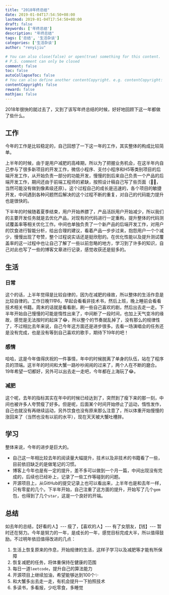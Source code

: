 ```yaml
---
title: "2018年终总结"
date: 2019-01-04T17:54:50+08:00
lastmod: 2019-01-04T17:54:50+08:00
draft: false
keywords: ['年终总结']
description: "年终总结"
tags: ['总结', '生活杂谈']
categories: ['生活杂谈']
author: "renyijiu"

# You can also close(false) or open(true) something for this content.
# P.S. comment can only be closed
comment: false
toc: false
autoCollapseToc: false
# You can also define another contentCopyright. e.g. contentCopyright: "This is another copyright."
contentCopyright: false
reward: false
mathjax: false
---
```


2018年很快的就过去了，又到了该写年终总结的时候，好好地回顾下这一年都做了些什么。

<!--more-->

## 工作

今年的工作是比较稳定的，自己回想了一下这一年的工作，其实整体的构成比较简单。

上半年的时候，由于是用户减肥的高峰期，所以为了把握业务机会，在这半年内自己参与了很多新项目的开发工作，微信小程序、支付小程序和H5等类别项目的后端开发工作，从开始负责一部分的功能开发，慢慢的到后来自己负责一个产品的后端开发工作，期间还由于前端工程师的紧缺，按照设计稿自己写了些页面（🤦‍♂️，当然可能没有做到像素级还原）。这个过程自己的成长是迅速的，各个项目的敏捷开发，中间遇到各种问题然后解决的这个过程不断的重复，对自己的代码能力提升也是很快的。

下半年的时候随着夏季结束，用户开始养膘了，产品活跃用户开始减少，所以我们的主要开发任务就是去优化产品，对现有的代码进行一定重构，提升整体的代码测试覆盖率等相关优化工作。中间也单独负责了一个新产品的后端开发工作，对用户的饮食进行智能分析，给出合理的建议，看着产品一步步过来，抱怨用户一个个减少，慢慢出现了夸赞，整个过程说实话还是挺欣慰的。在优化性能以及提升测试覆盖率的这一过程中也让自己了解了一些以前忽略的地方，学习到了许多的知识，自己对此也写了一些的博客文章进行记录，感觉收获还是挺多的。

## 生活

### 日常

这个的话，上半年觉得是比较自律的，因为在减肥的缘故，所以整体的生活作息是比较自律的。工作日晚11早6，早起会看看非技术书，然后上班，晚上睡前会看看技术相关书籍。周末的话就是看看剧，刷一些自己喜欢的剧，然后出去走一走。下半年开始自己慢慢的可能是惰性出来了，中间断了一段时间，也加上天气变冷的缘故，感觉是无法按时的起床了😂，所以整个的节奏就乱掉了，没有那么的规律性了，不过相比去年来说，自己今年这方面还是进步很多。去看一场演唱会的任务还是没有完成，也是没有等到自己喜欢的歌手，期待下19年的吧！

### 感情

哈哈，这是今年值得庆祝的一件事情，年中的时候脱离了单身的队伍，站在了程序员的顶端。这半年的时间和大蟹一路吵吵闹闹的过来了，两个人在不断的磨合。19年希望一切都好，另外可以出去走一走吧，今年都在上海玩了😂。

### 减肥

这个呢，去年的指标其实在年中的时候已经达到了，突然到了瘦下来的那一刻，中间也被许多人夸赞瘦了好多。但是呢，后面某个时间开始停止了运动，惰性发作，自己也就没有再继续运动，另外饮食也没有原来那么注意了，所以体重开始慢慢的涨回来了（当然也没有以前的水平），现在天天被大蟹吐槽胖。

## 学习

整体来说，今年的进步是巨大的。

* 自己这一年相比较去年的阅读量大幅提升，技术以及非技术的书籍看了一些，目前依旧缺乏的是做笔记的习惯。
* 博客上今年也是有一定的提升，差不多可以做到一个月一篇，中间出现没有完成的，后续也已经补上，记录了一些工作等碰到的问题。
* 开源项目上，从GitHub的提交记录上也可以看出来，上半年也是和去年一样，只有零星的几个。下半年开始，自己注重了这方面的提升，开始写了几个`gem`包，也得到了几个`star`，这是一个良好的开端。

## 总结

如去年的总结，【好看的人】--- 瘦了，【喜欢的人】--- 有了女朋友，【钱】--- 暂时还在努力。今年是努力的一年，是成长的一年，感觉目标完成大半，所以值得鼓励。不过明年依旧值得改进的几点：

1. 生活上恢复原来的作息，开始规律的生活，这样子学习以及减肥等才能有所保障
2. 恢复减肥的任务，将体重保持在健康的范围
3. 每日一道`leetcode`，提升自己的算法能力
4. 开源项目上继续加油，希望能够达到100个✨
5. 和大蟹多出去走一走，有机会提升一下拍照技术
6. 多读书，多看报，少吃零食，多睡觉